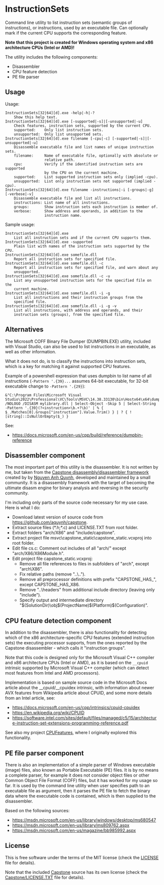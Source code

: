 # InstructionSets

Command line utility to list instruction sets (semantic groups of instructions),
or instructions, used by an executable file. Can optionally mark if the current
CPU supports the corresponding feature.

**Note that this project is created for Windows operating system and x86 architecture CPUs (Intel or AMD)!**

The utility includes the following components:
* Disassembler
* CPU feature detection
* PE file parser

## Usage

Usage:

```
InstructionSets[32|64][d].exe -help|-h|-?
    Show this help text.
InstructionSets[32|64][d].exe [-supported|-s]|[-unsupported|-u]
    Check features, instruction sets, supported by the current CPU.
    supported:    Only list instruction sets.
    unsupported:  Only list unsupported sets.
InstructionSets[32|64][d].exe filename [-cpu|-c] [-supported|-s]|[-unsupported|-u]
    Disassemble executable file and list names of unique instruction sets.
    filename:     Name of executable file, optionally with absolute or
                  relative path.
    cpu:          Verify if the identified instruction sets are supported
                  by the CPU on the current machine.
    supported:    List supported instruction sets only (implied -cpu).
    unsupported:  List only instruction sets not supported (implied -cpu).
InstructionSets[32|64][d].exe filename -instructions|-i [-groups|-g] [-verbose|-v]
    Disassemble executable file and list all instructions.
    instructions: List name of all instructions.
    groups:       Show instruction sets each instruction is member of.
    verbose:      Show address and operands, in addition to the
                  instruction name.
```

Sample usage:

```
InstructionSets[32|64][d].exe
    List all instruction sets and if the current CPU supports them.
InstructionSets[32|64][d].exe -supported
    Plain list with names of the instruction sets supported by the CPU.
InstructionSets[32|64][d].exe somefile.dll
    Report all instruction sets for specified file.
InstructionSets[32|64][d].exe somefile.dll -c
    Report all instruction sets for specified file, and warn about any
    unsupported.
InstructionSets[32|64][d].exe somefile.dll -c -u
    List any unsupported instruction sets for the specified file on the
    current machine.
InstructionSets[32|64][d].exe somefile.dll -i -g
    List all instructions and their instruction groups from the
    specified file.
InstructionSets[32|64][d].exe somefile.dll -i -g -v
    List all instructions, with address and operands, and their
    instruction sets (groups), from the specified file.
```

## Alternatives

The Microsoft COFF Binary File Dumper (DUMPBIN.EXE) utility, included with Visual Studio,
can also be used to list instructions in an executable, as well as other information.

What it does not do, is to classify the instructions into instruction sets, which is
a key for matching it against supported CPU features.

Example of a powershell expression that uses dumpbin to list name of all instructions
(`-Pattern '.{39}...` assumes 64-bit executable, for 32-bit executable change to
`-Pattern '.{29}`):

```
&"C:\Program Files\Microsoft Visual Studio\2022\Professional\VC\Tools\MSVC\14.38.33130\bin\Hostx64\x64\dumpbin.exe" /NOLOGO /DISASM mylibrary.dll | Select-Object -Skip 5 | Select-String -Pattern '.{39}(?<instruction>\b.+?\b)' | % { $_.Matches[0].Groups["instruction"].Value.Trim() } | ? { ![string]::IsNullOrEmpty($_) }
```

See:
* https://docs.microsoft.com/en-us/cpp/build/reference/dumpbin-reference

## Disassembler component

The most important part of this utility is the disassembler. It is not written by me,
but taken from the [Capstone disassembly/disassembler framework](https://github.com/aquynh/capstone)
created by by [Nguyen Anh Quynh](https://github.com/aquynh), developed and maintained by a small community.
It is a disassembly framework with the target of becoming the ultimate disasm engine for
binary analysis and reversing in the security community.

I'm including only parts of the source code necessary for my use case. Here is what I do:
* Download latest version of source code from https://github.com/aquynh/capstone.
* Extract source files (\*.h;\*.c) and LICENSE.TXT from root folder.
* Extract folders "arch/X86" and "include/capstone".
* Extract project file msvc\capstone_static\capstone_static.vcxproj into root folder.
* Edit file cs.c: Comment out includes of all "arch/" except "arch/X86/X86Module.h".
* Edit project file capstone_static.vcxproj:
    * Remove all file references to files in subfolders of "arch", except "arch\X86".
    * Fix relative paths (remove "..\\..").
    * Remove all preprocessor definitions with prefix "CAPSTONE_HAS_", except CAPSTONE_HAS_X86.
    * Remove "..\headers" from additional include directory (leaving only "include").
    * Specify output and intermediate directory "$(SolutionDir)\obj\$(ProjectName)\$(Platform)\$(Configuration)\".

## CPU feature detection component

In addition to the disassembler, there is also functionality for detecting which of the
x86 architecture-specific CPU features (extended instruction sets) the executing processor
supports, from the ones reported by the Capstone disassembler - which calls it "instruction groups".

Note that this code is designed only for the Microsoft Visual C++ compiler and x86 architecture CPUs (Intel or AMD),
as it is based on the `__cpuid` intrinsic supported by Microsoft Visual C++ compiler
(which can detect most features from Intel and AMD processors).

Implementation is based on sample source code in the Microsoft Docs article about the __cpuid/__cpuidex
intrinsic, with information about newer AVX features from Wikipedia article about CPUID, and
some more details from an Intel article, see:
* https://docs.microsoft.com/en-us/cpp/intrinsics/cpuid-cpuidex
* https://en.wikipedia.org/wiki/CPUID
* https://software.intel.com/sites/default/files/managed/c5/15/architecture-instruction-set-extensions-programming-reference.pdf

See also my project [CPUFeatures](https://github.com/albertony/cpufeatures), where I originally
explored this functionality.

## PE file parser component

There is also an implementation of a simple parser of Windows executable (image) files,
also known as Portable Executable (PE) files. It is by no means a complete parser,
for example it does not consider object files or other Common Object File Format (COFF) files,
but it has worked for my usage so far. It is used by the command line utility
when user specifies path to an executable file as argument, then it parses the PE
file to fetch the binary data where the executable code is contained, which is then
supplied to the disassembler.

Based on the following sources:
* https://msdn.microsoft.com/en-us/library/windows/desktop/ms680547
* https://msdn.microsoft.com/en-us/library/ms809762.aspx
* https://msdn.microsoft.com/en-us/magazine/bb985992.aspx

## License

This is free software under the terms of the MIT license (check the [LICENSE](LICENSE) file for details).

Note that the included [Capstone](https://github.com/aquynh/capstone) source has its own license (check the [Capstone/LICENSE.TXT](Capstone/LICENSE.TXT) file for details).
